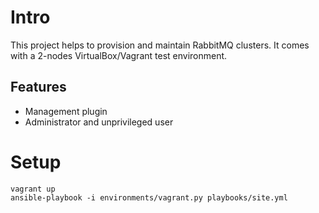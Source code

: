 # Intro

This project helps to provision and maintain RabbitMQ clusters. It comes with a 2-nodes VirtualBox/Vagrant test environment.

## Features

- Management plugin
- Administrator and unprivileged user

# Setup

    vagrant up
    ansible-playbook -i environments/vagrant.py playbooks/site.yml
